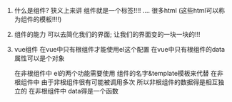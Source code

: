 1. 什么是组件?
    狭义上来讲 组件就是一个标签!!!!
        <v-header></v-header>
            .... 很多html (这些html可以称为组件的模板!!!!)
        <v-body></v-body>
        <v-footer></v-footer>

2. 组件的能力
    可以去简化我们的界面; 让我们的界面变的一块一块的!!!

3. vue组件
    在vue中只有根组件才能使用el这个配置
    在vue中只有根组件的data属性可以是个对象

    在非根组件中 el的两个功能需要使用 组件的名字&template模板来代替
    在非根组件中 由于非根组件很有可能被调用多次 所以非根组件的数据得是相互独立的
                在非根组件中 data得是一个函数


